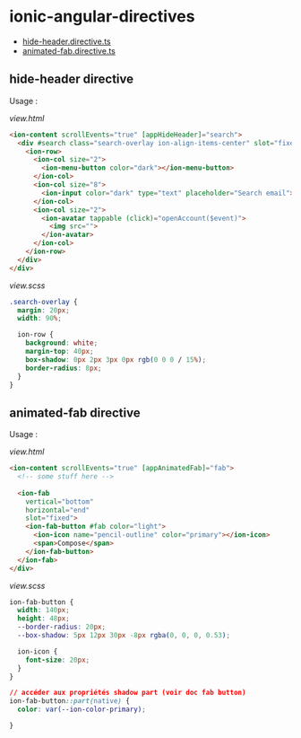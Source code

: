 # ionic-angular-directives

* [hide-header.directive.ts](#hide-header-directive)      
* [animated-fab.directive.ts](#animated-fab-directive)     

## hide-header directive

Usage : 

*view.html*

````html
<ion-content scrollEvents="true" [appHideHeader]="search">
  <div #search class="search-overlay ion-align-items-center" slot="fixed">
    <ion-row>
      <ion-col size="2">
        <ion-menu-button color="dark"></ion-menu-button>
      </ion-col>
      <ion-col size="8">
        <ion-input color="dark" type="text" placeholder="Search email"></ion-input>
      </ion-col>
      <ion-col size="2">
        <ion-avatar tappable (click)="openAccount($event)">
          <img src="">
        </ion-avatar>
      </ion-col>
    </ion-row>
  </div>
</div>
````

*view.scss*
````css
.search-overlay {
  margin: 20px;
  width: 90%;

  ion-row {
    background: white;
    margin-top: 40px;
    box-shadow: 0px 2px 3px 0px rgb(0 0 0 / 15%);
    border-radius: 8px;
  }
}
````

## animated-fab directive

Usage : 

*view.html*
````html
<ion-content scrollEvents="true" [appAnimatedFab]="fab">
  <!-- some stuff here -->
  
  <ion-fab
    vertical="bottom"
    horizontal="end"
    slot="fixed">
    <ion-fab-button #fab color="light">
      <ion-icon name="pencil-outline" color="primary"></ion-icon>
      <span>Compose</span>
    </ion-fab-button>
  </ion-fab>
</div>
````

*view.scss*
````css
ion-fab-button {
  width: 140px;
  height: 48px;
  --border-radius: 20px;
  --box-shadow: 5px 12px 30px -8px rgba(0, 0, 0, 0.53);

  ion-icon {
    font-size: 20px;
  }
}

// accéder aux propriétés shadow part (voir doc fab button)
ion-fab-button::part(native) {
  color: var(--ion-color-primary);

}
````
